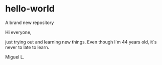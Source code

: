 # hello-world
A brand new repository

Hi everyone, 

just trying out and learning new things. Even though I´m 44 years old, it´s never to late to learn.

Miguel L.
